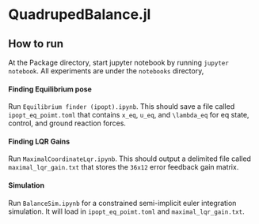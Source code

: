 # QuadrupedBalance.jl


## How to run
At the Package directory, start jupyter notebook by running `jupyter notebook`. All experiments are under the `notebooks` directory, 
#### Finding Equilibrium pose
 Run `Equilibrium finder (ipopt).ipynb`. This should save a file called `ipopt_eq_poimt.toml` that contains `x_eq`, `u_eq`, and `\lambda_eq` for eq state, control, and ground reaction forces. 

 #### Finding LQR Gains 
 Run `MaximalCoordinateLqr.ipynb`. This should output a delimited file called `maximal_lqr_gain.txt` that stores the `36x12` error feedback gain matrix.

 #### Simulation 
 Run `BalanceSim.ipynb` for a constrained semi-implicit euler integration simulation. It will load in `ipopt_eq_poimt.toml` and `maximal_lqr_gain.txt`.  
<!-- 
 ## Quadruped Modeling 
#### Floating Base Dynamics
This package uses `RigidBodyDynamics.jl` to load an urdf file (stored in `src/a1/urdf`). 

#### Constrained Dynamics 
The `pinned_dynamics` function in  -->